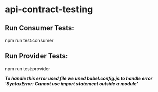 # api-contract-testing

## Run Consumer Tests:

npm run test:consumer

## Run Provider Tests:

npm run test:provider

**_To handle this error used file we used babel.config.js to handle error 'SyntaxError: Cannot use import statement outside a module'_**
